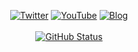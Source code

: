 <p align="center">
<a href="https://twitter.com/phuc_vr"><img alt="Twitter" src="https://badgen.net/badge/Twitter/PhucVR"/></a>
<a href="https://www.youtube.com/channel/UC0znhbHQSm5kSd4RH9OW_iw"><img alt="YouTube" src="https://badgen.net/badge/Youtube/PhucVR/red"/></a>
<a href="https://nguyenphuc22.github.io"><img alt="Blog" src="https://badgen.net/badge/MyBlog/PhucVR/yellow"/></a></br></br>
<a href="https://github.com/nguyenphuc22"><img alt="GitHub Status" src="https://github-readme-stats.vercel.app/api?username=nguyenphuc22&hide=contribs&show_icons=true&include_all_commits=true&count_private=true"/></a>
</p>
